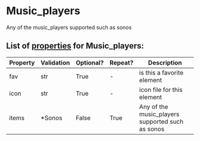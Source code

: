 <!--s_name-->
# Music_players

<!--e_name-->

<!--s_role-->
<!--e_role-->

<!--s_descr-->
Any of the music_players supported such as sonos

<!--e_descr-->

<!--s_tbl-->
## List of [properties](Properties.md) for __Music_players__:

  | Property | Validation | Optional? | Repeat? | Description |
  | --- | --- | --- | --- | --- |
  | fav | str | True | - | is this a favorite element | 
  | icon | str | True | - | icon file for this element | 
  | items | *Sonos | False | True | Any of the music_players supported such as sonos | 
<!--e_tbl-->


